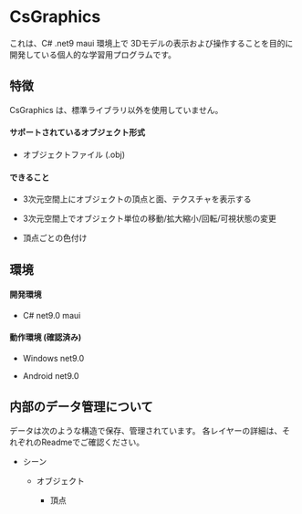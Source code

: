 # CsGraphics

これは、C# .net9 maui 環境上で 3Dモデルの表示および操作することを目的に開発している個人的な学習用プログラムです。



## 特徴

CsGraphics は、標準ライブラリ以外を使用していません。

#### サポートされているオブジェクト形式

- オブジェクトファイル (.obj)

#### できること

- 3次元空間上にオブジェクトの頂点と面、テクスチャを表示する

- 3次元空間上でオブジェクト単位の移動/拡大縮小/回転/可視状態の変更

- 頂点ごとの色付け
  
  

## 環境

#### 開発環境

- C# net9.0 maui

#### 動作環境 (確認済み)

- Windows net9.0

- Android net9.0



## 内部のデータ管理について

データは次のような構造で保存、管理されています。
各レイヤーの詳細は、それぞれのReadmeでご確認ください。

- シーン
  
  - オブジェクト
    
    - 頂点


